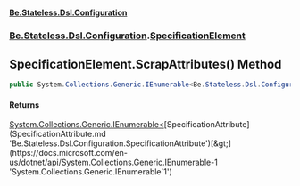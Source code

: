 #### [Be.Stateless.Dsl.Configuration](README.md 'README')
### [Be.Stateless.Dsl.Configuration](Be.Stateless.Dsl.Configuration.md 'Be.Stateless.Dsl.Configuration').[SpecificationElement](SpecificationElement.md 'Be.Stateless.Dsl.Configuration.SpecificationElement')

## SpecificationElement.ScrapAttributes() Method

```csharp
public System.Collections.Generic.IEnumerable<Be.Stateless.Dsl.Configuration.SpecificationAttribute> ScrapAttributes();
```

#### Returns
[System.Collections.Generic.IEnumerable&lt;](https://docs.microsoft.com/en-us/dotnet/api/System.Collections.Generic.IEnumerable-1 'System.Collections.Generic.IEnumerable`1')[SpecificationAttribute](SpecificationAttribute.md 'Be.Stateless.Dsl.Configuration.SpecificationAttribute')[&gt;](https://docs.microsoft.com/en-us/dotnet/api/System.Collections.Generic.IEnumerable-1 'System.Collections.Generic.IEnumerable`1')